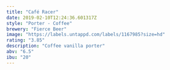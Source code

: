 ```yaml
---
title: "Café Racer"
date: 2019-02-10T12:24:36.601317Z
style: "Porter - Coffee"
brewery: "Fierce Beer"
image: "https://labels.untappd.com/labels/1167985?size=hd"
rating: "3.85"
description: "Coffee vanilla porter"
abv: "6.5"
ibu: "20"
---
```

